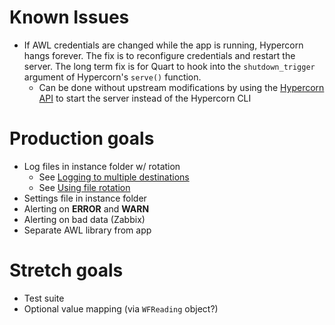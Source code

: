 # Known Issues

- If AWL credentials are changed while the app is running, Hypercorn hangs forever. The fix is to reconfigure credentials and restart the server. The long term fix is for Quart to hook into the `shutdown_trigger` argument of Hypercorn's `serve()` function.
    * Can be done without upstream modifications by using the [Hypercorn API](https://pgjones.gitlab.io/hypercorn/api_usage.html) to start the server instead of the Hypercorn CLI

# Production goals

- Log files in instance folder w/ rotation
	- See [Logging to multiple destinations](https://docs.python.org/3/howto/logging-cookbook.html#logging-to-multiple-destinations)
	- See [Using file rotation](https://docs.python.org/3/howto/logging-cookbook.html#using-file-rotation)
- Settings file in instance folder
- Alerting on **ERROR** and **WARN**
- Alerting on bad data (Zabbix)
- Separate AWL library from app

# Stretch goals

- Test suite
- Optional value mapping (via `WFReading` object?)
